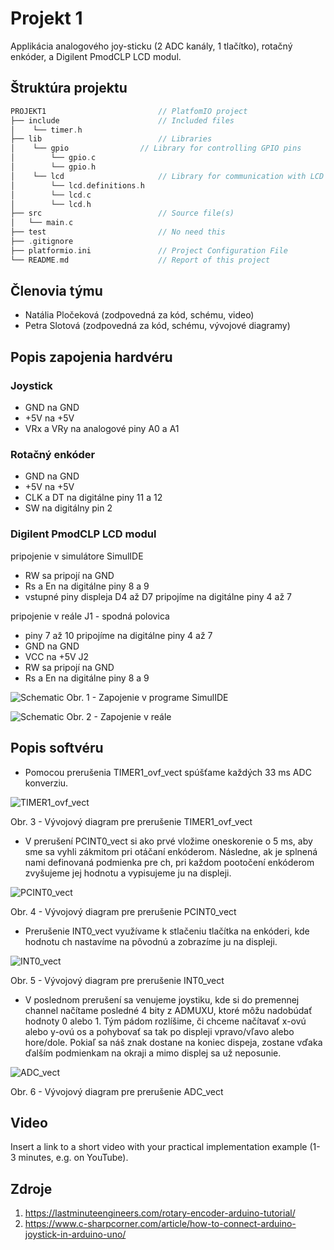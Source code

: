 # Projekt 1

Applikácia analogového joy-sticku (2 ADC kanály, 1 tlačítko), rotačný enkóder, a Digilent PmodCLP LCD modul.

## Štruktúra projektu
   ```c
   PROJEKT1            				// PlatfomIO project
   ├── include         				// Included files
   │	└── timer.h
   ├── lib             				// Libraries
   │ 	└── gpio				// Library for controlling GPIO pins
   │		└── gpio.c
   │	 	└── gpio.h
   │	└── lcd				        // Library for communication with LCD display
   │		└── lcd.definitions.h
   │		└── lcd.c
   │		└── lcd.h
   ├── src             				// Source file(s)
   │   └── main.c
   ├── test            				// No need this
   ├── .gitignore
   ├── platformio.ini  				// Project Configuration File
   └── README.md       				// Report of this project
   ```

## Členovia týmu

* Natália Pločeková (zodpovedná za kód, schému, video)
* Petra Slotová (zodpovedná za kód, schému, vývojové diagramy)

## Popis zapojenia hardvéru

### Joystick
* GND na GND
* +5V na +5V
* VRx a VRy na analogové piny A0 a A1

### Rotačný enkóder
* GND na GND
* +5V na +5V
* CLK a DT na digitálne piny 11 a 12
* SW na digitálny pin 2

### Digilent PmodCLP LCD modul

pripojenie v simulátore SimulIDE
* RW sa pripojí na GND
* Rs a En na digitálne piny 8 a 9
* vstupné piny displeja D4 až D7  pripojíme na digitálne piny 4 až 7

pripojenie v reále
J1 - spodná polovica
* piny 7 až 10 pripojíme na digitálne piny 4 až 7
* GND na GND
* VCC na +5V
J2
* RW sa pripojí na GND
* Rs a En na digitálne piny 8 a 9

![Schematic](images/schematic1.png)
Obr. 1 - Zapojenie v programe SimulIDE

![Schematic](images/schematic2.png)
Obr. 2 - Zapojenie v reále

## Popis softvéru

* Pomocou prerušenia TIMER1_ovf_vect spúšťame každých 33 ms ADC konverziu.

![TIMER1_ovf_vect](images/TIMER1_ovf_vect.png)

Obr. 3 - Vývojový diagram pre prerušenie TIMER1_ovf_vect

* V prerušení PCINT0_vect si ako prvé vložime oneskorenie o 5 ms, aby sme sa vyhli zákmitom pri otáčaní enkóderom. 
Následne, ak je splnená nami definovaná podmienka pre ch, pri každom pootočení enkóderom zvyšujeme jej hodnotu a vypisujeme ju na displeji.

![PCINT0_vect](images/PCINT0_vect.png)

Obr. 4 - Vývojový diagram pre prerušenie PCINT0_vect

* Prerušenie INT0_vect využívame k stlačeniu tlačítka na enkóderi, kde hodnotu ch nastavíme na pôvodnú a zobrazíme ju na displeji.

![INT0_vect](images/INT0_vect.png)

Obr. 5 - Vývojový diagram pre prerušenie INT0_vect

* V poslednom prerušení sa venujeme joystiku, kde si do premennej channel načítame posledné 4 bity z ADMUXU, ktoré môžu nadobúdať hodnoty 0 alebo 1. Tým pádom rozlíšime, či chceme načítavať x-ovú alebo y-ovú os a pohybovať sa tak po displeji vpravo/vľavo alebo hore/dole. Pokiaľ sa náš znak dostane na koniec dispeja, zostane vďaka ďalším podmienkam na okraji a mimo displej sa už neposunie.

![ADC_vect](images/ADC_vect.png)

Obr. 6 - Vývojový diagram pre prerušenie ADC_vect

## Video

Insert a link to a short video with your practical implementation example (1-3 minutes, e.g. on YouTube).

## Zdroje

1. https://lastminuteengineers.com/rotary-encoder-arduino-tutorial/
2. https://www.c-sharpcorner.com/article/how-to-connect-arduino-joystick-in-arduino-uno/
